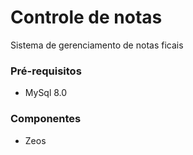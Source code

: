 # Controle de notas
Sistema de gerenciamento de notas ficais

### Pré-requisitos
- MySql 8.0

### Componentes
- Zeos
